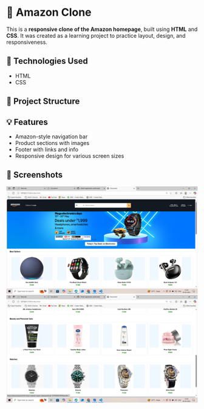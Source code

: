 
# 🛒 Amazon Clone

This is a **responsive clone of the Amazon homepage**, built using **HTML** and **CSS**. It was created as a learning project to practice layout, design, and responsiveness.

## 🔧 Technologies Used

- HTML
- CSS

## 📂 Project Structure

## 💡 Features

- Amazon-style navigation bar
- Product sections with images
- Footer with links and info
- Responsive design for various screen sizes

## 📸 Screenshots

![Amazon Clone Screenshot](https://github.com/Abhi17785598/Amazon-Clone/blob/main/Screenshot%20(95).png)
![Amazon Clone Screenshot](https://github.com/Abhi17785598/Amazon-Clone/blob/main/Screenshot%20(96).png)









